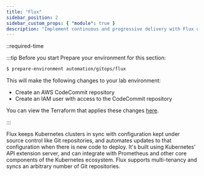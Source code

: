 ```yaml
---
title: "Flux"
sidebar_position: 2
sidebar_custom_props: { "module": true }
description: "Implement continuous and progressive delivery with Flux on Amazon Elastic Kubernetes Service."
---
```


::required-time

:::tip Before you start
Prepare your environment for this section:

```bash timeout=300 wait=30
$ prepare-environment automation/gitops/flux
```

This will make the following changes to your lab environment:

- Create an AWS CodeCommit repository
- Create an IAM user with access to the CodeCommit repository

You can view the Terraform that applies these changes [here](https://github.com/VAR::MANIFESTS_OWNER/VAR::MANIFESTS_REPOSITORY/tree/VAR::MANIFESTS_REF/manifests/modules/automation/gitops/flux/.workshop/terraform).

:::

Flux keeps Kubernetes clusters in sync with configuration kept under source control like Git repositories, and automates updates to that configuration when there is new code to deploy. It's built using Kubernetes’ API extension server, and can integrate with Prometheus and other core components of the Kubernetes ecosystem. Flux supports multi-tenancy and syncs an arbitrary number of Git repositories.
